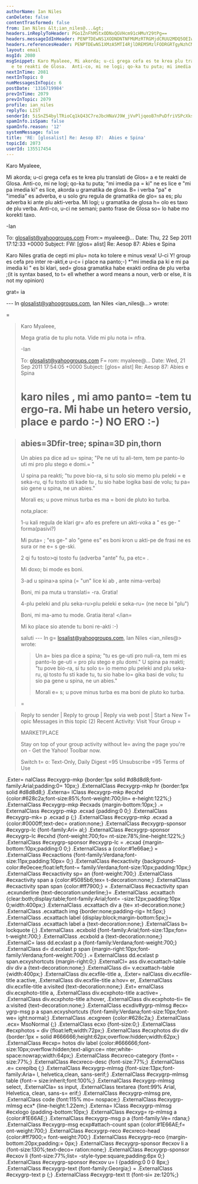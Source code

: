 ```yaml
---
authorName: Ian Niles
canDelete: false
contentTrasformed: false
from: Ian Niles &lt;ian_niles@...&gt;
headers.inReplyToHeader: PGo1ZnFhMStxODNxQGVHcm91cHMuY29tPg==
headers.messageIdInHeader: PENPTDEwNS1XODNDNTNFMUMzRTRGMjdCRUU2MDQ5OEIwQzBAcGh4LmdibD4=
headers.referencesHeader: PENPTDEwNS1XMzA5MTI4RjlDREM5MzlFODRGRTgyNzhCMEMwQHBoeC5nYmw+LDxqNWZxYTErcTgzcUBlR3JvdXBzLmNvbT4=
layout: email
msgId: 2080
msgSnippet: Karo Myaleee, Mi akorda; u-ci grega cefa es te krea plu translati de Glosa
  e te reakti de Glosa.  Anti-co, mi ne logi; qo-ka tu puta; mi imedia pa ki ne es
nextInTime: 2081
nextInTopic: 0
numMessagesInTopic: 6
postDate: '1316719984'
prevInTime: 2079
prevInTopic: 2079
profile: ian_niles
replyTo: LIST
senderId: 5iSnZ54bylTRioCq1kQ43C7reJbcHNaVJ9W_jVvPljqeoB7nPuDfriVSPcXkspJB3-pXncIbCyxuFdHQqad1edML9xAVNoLQ
spamInfo.isSpam: false
spamInfo.reason: '12'
systemMessage: false
title: 'RE: [glosalist] Re: Aesop 87:  Abies e Spina'
topicId: 2073
userId: 135517454
---
```



Karo Myaleee,

Mi akorda; u-ci grega cefa es te krea plu translati de Glos=
a e te reakti de Glosa.  Anti-co, mi ne logi; qo-ka tu puta; "mi imedia pa =
ki" ne es lice e "mi pa imedia ki" es lice, akorda u gramatika de glosa.  B=
i verba "pa" e "imedia" es adverba, e u solo gru regula de gramatika de glo=
sa es; plu adverba ki ante plu akti-verba.  Mi logi; u gramatika de glosa h=
olo es taxo de plu verba.  Anti-co, u-ci ne semani; panto frase de Glosa so=
lo habe mo korekti taxo.

 

-Ian
 




To: glosalist@yahoogroups.com
From:=
 myaleee@...
Date: Thu, 22 Sep 2011 17:12:33 +0000
Subject: FW: [glos=
alist] Re: Aesop 87: Abies e Spina

 



Karo Niles
 gratia de cepti mi plu=
 nota ko tolere e minus vexa! U-ci Y! group es cefa pro inter re-akti,e u-c=
i place na panto;-)
 *"mi imedia pa ki e mi pa imedia ki " es bi klari, sed=
 glosa gramatika habe exakti ordina de plu verba ;(it is syntax based, to t=
ell whether a word means a noun, verb or else, it is not my opinion)
 
grat=
ia
 
--- In glosalist@yahoogroups.com, Ian Niles <ian_niles@...> wrote:
 >
=
 > 
> 
> Karo Myaleee,
 > 
> Mega gratia de tu plu nota. Vide mi plu nota i=
nfra.
 > 
> -Ian
 > 
> 
> 
> 
> 
> 
> 
> To: glosalist@yahoogroups.com
 > F=
rom: myaleee@...
 > Date: Wed, 21 Sep 2011 17:54:05 +0000
 > Subject: [glos=
alist] Re: Aesop 87: Abies e Spina
 > 
> 
> 
> 
> karo niles , mi amo panto=
-tem tu ergo-ra. Mi habe un hetero versio, place e pardo :-) NO ERO :-)
 > =

> abies=3Dfir-tree; spina=3D pin,thorn
 > -------
 > Un abies pa dice ad u=
 spina; "Pe ne uti tu ali-tem, tem pe panto-lo uti mi pro plu stego e domi.=
" 
> 
> U spina pa reakti; "tu pove bio-ra, si tu solo sio memo plu peleki =
e seka-ru, qi fu tosto sti kade tu , tu sio habe logika basi de volu; tu pa=
 sio gene u spina, ne un abies."
 > 
> Morali es; u pove minus turba es ma =
boni de pluto ko turba. 
> 
> nota,place:
 > 
> 1-u kali regula de klari gr=
afo es prefere un akti-voka a " es ge- " forma(pasivi?)
 > 
> <ian> Mi puta=
; "es ge-" alo "gene es" es boni kron u akti-pe de frasi ne es sura or ne e=
s ge-ski. </ian>
 > 
> 2 qi fu tosto>qi tosto fu (adverba "ante" fu, pa etc=
.
 > 
> <ian> Mi doxo; bi mode es boni. </ian>
 > 
> 3-ad u spina>a spina (=
"un" lice ki ab , ante nima-verba)
 > 
> <ian> Boni, mi pa muta u translati=
-ra. Gratia! </ian>
 > 
> 4-plu peleki and plu seka-ru>plu peleki e seka-ru=
(ne nece bi "plu")
 > 
> <ian> Boni, mi ma-amo tu mode. Gratia itera! </ian=
>
 > 
> Mi ko place sio atende tu boni re-akti :-)
 > 
> saluti
 > --- In g=
losalist@yahoogroups.com, Ian Niles <ian_niles@> wrote:
 > >
 > > 
> > Un a=
bies pa dice a spina; "tu es ge-uti pro nuli-ra, tem mi es panto-lo ge-uti =
pro plu stego e plu domi." U spina pa reakti; "tu pove bio-ra, si tu solo s=
io memo plu peleki and plu seka-ru, qi tosto fu sti kade tu, tu sio habe lo=
gika basi de volu; tu sio pa gene u spina, ne un abies."
 > > 
> > Morali e=
s; u pove minus turba es ma boni de pluto ko turba.
 > >
 > 
> 
> 
> 
> 
> =

> 
> Reply to sender | Reply to group | Reply via web post | Start a New T=
opic
 > Messages in this topic (2) 
> Recent Activity:
 > Visit Your Group
=
 > 
> 
> MARKETPLACE
 > 
> 
> Stay on top of your group activity without le=
aving the page you're on - Get the Yahoo! Toolbar now.
 > 
> 
> 
> Switch t=
o: Text-Only, Daily Digest =95 Unsubscribe =95 Terms of Use
 >
 



 .Exter=
nalClass #ecxygrp-mkp {border:1px solid #d8d8d8;font-family:Arial;padding:0=
 10px;} .ExternalClass #ecxygrp-mkp hr {border:1px solid #d8d8d8;} .Externa=
lClass #ecxygrp-mkp #ecxhd {color:#628c2a;font-size:85%;font-weight:700;lin=
e-height:122%;} .ExternalClass #ecxygrp-mkp #ecxads {margin-bottom:10px;} .=
ExternalClass #ecxygrp-mkp .ecxad {padding:0 0;} .ExternalClass #ecxygrp-mk=
p .ecxad p {;} .ExternalClass #ecxygrp-mkp .ecxad a {color:#0000ff;text-dec=
oration:none;} .ExternalClass #ecxygrp-sponsor #ecxygrp-lc {font-family:Ari=
al;} .ExternalClass #ecxygrp-sponsor #ecxygrp-lc #ecxhd {font-weight:700;fo=
nt-size:78%;line-height:122%;} .ExternalClass #ecxygrp-sponsor #ecxygrp-lc =
.ecxad {margin-bottom:10px;padding:0 0;} .ExternalClass a {color:#1e66ae;} =
.ExternalClass #ecxactions {font-family:Verdana;font-size:11px;padding:10px=
 0;} .ExternalClass #ecxactivity {background-color:#e0ecee;float:left;font-=
family:Verdana;font-size:10px;padding:10px;} .ExternalClass #ecxactivity sp=
an {font-weight:700;} .ExternalClass #ecxactivity span a {color:#5085b6;tex=
t-decoration:none;} .ExternalClass #ecxactivity span span {color:#ff7900;} =
.ExternalClass #ecxactivity span .ecxunderline {text-decoration:underline;}=
 .ExternalClass .ecxattach {clear:both;display:table;font-family:Arial;font=
-size:12px;padding:10px 0;width:400px;} .ExternalClass .ecxattach div a {te=
xt-decoration:none;} .ExternalClass .ecxattach img {border:none;padding-rig=
ht:5px;} .ExternalClass .ecxattach label {display:block;margin-bottom:5px;}=
 .ExternalClass .ecxattach label a {text-decoration:none;} .ExternalClass b=
lockquote {;} .ExternalClass .ecxbold {font-family:Arial;font-size:13px;fon=
t-weight:700;} .ExternalClass .ecxbold a {text-decoration:none;} .ExternalC=
lass dd.ecxlast p a {font-family:Verdana;font-weight:700;} .ExternalClass d=
d.ecxlast p span {margin-right:10px;font-family:Verdana;font-weight:700;} .=
ExternalClass dd.ecxlast p span.ecxyshortcuts {margin-right:0;} .ExternalCl=
ass div.ecxattach-table div div a {text-decoration:none;} .ExternalClass di=
v.ecxattach-table {width:400px;} .ExternalClass div.ecxfile-title a, .Exter=
nalClass div.ecxfile-title a:active, .ExternalClass div.ecxfile-title a:hov=
er, .ExternalClass div.ecxfile-title a:visited {text-decoration:none;} .Ext=
ernalClass div.ecxphoto-title a, .ExternalClass div.ecxphoto-title a:active=
, .ExternalClass div.ecxphoto-title a:hover, .ExternalClass div.ecxphoto-ti=
tle a:visited {text-decoration:none;} .ExternalClass ecxdiv#ygrp-mlmsg #ecx=
ygrp-msg p a span.ecxyshortcuts {font-family:Verdana;font-size:10px;font-we=
ight:normal;} .ExternalClass .ecxgreen {color:#628c2a;} .ExternalClass .ecx=
MsoNormal {;} .ExternalClass ecxo {font-size:0;} .ExternalClass #ecxphotos =
div {float:left;width:72px;} .ExternalClass #ecxphotos div div {border:1px =
solid #666666;height:62px;overflow:hidden;width:62px;} .ExternalClass #ecxp=
hotos div label {color:#666666;font-size:10px;overflow:hidden;text-align:ce=
nter;white-space:nowrap;width:64px;} .ExternalClass #ecxreco-category {font=
-size:77%;} .ExternalClass #ecxreco-desc {font-size:77%;} .ExternalClass .e=
cxreplbq {;} .ExternalClass #ecxygrp-mlmsg {font-size:13px;font-family:Aria=
l, helvetica,clean, sans-serif;} .ExternalClass #ecxygrp-mlmsg table {font-=
size:inherit;font:100%;} .ExternalClass #ecxygrp-mlmsg select, .ExternalCla=
ss input, .ExternalClass textarea {font:99% Arial, Helvetica, clean, sans-s=
erif;} .ExternalClass #ecxygrp-mlmsg pre, .ExternalClass code {font:115% mo=
nospace;} .ExternalClass #ecxygrp-mlmsg ecx* {line-height:1.22em;} .Externa=
lClass #ecxygrp-mlmsg #ecxlogo {padding-bottom:10px;} .ExternalClass #ecxyg=
rp-mlmsg a {color:#1E66AE;} .ExternalClass #ecxygrp-msg p a {font-family:Ve=
rdana;} .ExternalClass #ecxygrp-msg ecxp#attach-count span {color:#1E66AE;f=
ont-weight:700;} .ExternalClass #ecxygrp-reco #ecxreco-head {color:#ff7900;=
font-weight:700;} .ExternalClass #ecxygrp-reco {margin-bottom:20px;padding:=
0px;} .ExternalClass #ecxygrp-sponsor #ecxov li a {font-size:130%;text-deco=
ration:none;} .ExternalClass #ecxygrp-sponsor #ecxov li {font-size:77%;list=
-style-type:square;padding:6px 0;} .ExternalClass #ecxygrp-sponsor #ecxov u=
l {padding:0 0 0 8px;} .ExternalClass #ecxygrp-text {font-family:Georgia;} =
.ExternalClass #ecxygrp-text p {;} .ExternalClass #ecxygrp-text tt {font-si=
ze:120%;} 		 	   		  
